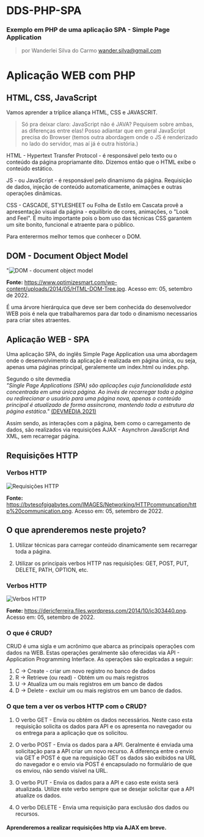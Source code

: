 # DDS-PHP-SPA
### Exemplo em PHP de uma aplicação SPA - Simple Page Application

> por Wanderlei Silva do Carmo <wander.silva@gmail.com>

# Aplicação WEB com PHP 
## HTML, CSS, JavaScript 
Vamos aprender a tríplice aliança HTML, CSS e JAVASCRIT.
> Só pra deixar claro: JavaScript não é JAVA? Pequisem sobre ambas, as diferenças entre elas! Posso adiantar que em geral JavaScript precisa do Browser (temos outra abordagem onde o JS é renderizado no lado do servidor, mas aí já é outra história.)

HTML - Hypertext Transfer Protocol - é responsável pelo texto ou o conteúdo da página propriamante dito. Dizemos então que o HTML exibe o conteúdo estático.

JS - ou JavaScript - é responsável pelo dinamismo da página. Requisição de dados, injeção de conteúdo automaticamente, animações e outras operações dinâmicas.

CSS - CASCADE, STYLESHEET ou Folha de Estilo em Cascata provê a apresentação visual da página - equilibrio de cores, animações, o "Look and Feel". É muito importante pois o bom uso das técnicas CSS garantem um site bonito, funcional e atraente para o público.

Para enterermos melhor temos que conhecer o DOM.

## DOM - Document Object Model 

"![DOM - document object model](https://www.optimizesmart.com/wp-content/uploads/2014/05/HTML-DOM-Tree.jpg, 'Document Object Model')

**Fonte:** https://www.optimizesmart.com/wp-content/uploads/2014/05/HTML-DOM-Tree.jpg. Acesso em: 05, setembro de 2022.


É uma árvore hierárquica que deve ser bem conhecida do desenvolvedor WEB pois é nela que trabalharemos para dar todo o dinamismo necessarios para criar sites atraentes.

## Aplicação WEB - SPA
Uma aplicação SPA, do inglês Simple Page Application usa uma abordagem onde o desenvolvimento da aplicação é realizada em página única, ou seja, apenas uma páginas principal, geralemente um index.html ou index.php.

Segundo o site devmedia  
_"Single Page Applications (SPA) são aplicações cuja funcionalidade está concentrada em uma única página. Ao invés de recarregar toda a página ou redirecionar o usuário para uma página nova, apenas o conteúdo principal é atualizado de forma assíncrona, mantendo toda a estrutura da página estática."_ [(DEVMEDIA,2021)](https://www.devmedia.com.br/ja-ouviu-falar-em-single-page-applications/39009#:~:text=Single%20Page%20Applications%20(SPA)%20s%C3%A3o,a%20estrutura%20da%20p%C3%A1gina%20est%C3%A1tica. 'O que são Single Page Application')

Assim sendo, as interações com a página, bem como o carregamento de dados, são realizados via requisições AJAX - Asynchron JavaScript And XML, sem recarregar página.

## Requisições HTTP
### Verbos HTTP
![Requisições HTTP](https://bytesofgigabytes.com/IMAGES/Networking/HTTPcommuncation/http%20communication.png 'Requisições HTTP')

**Fonte:** https://bytesofgigabytes.com/IMAGES/Networking/HTTPcommuncation/http%20communication.png. Acesso em: 05, setembro de 2022.

## O que aprenderemos neste projeto?

1. Utilizar técnicas para carregar conteúdo dinamicamente sem recarregar toda a página.

2. Utilizar os principais verbos HTTP nas requisições: GET, POST, PUT, DELETE, PATH, OPTION, etc.

### Verbos HTTP
![Verbos HTTP](https://dericferreira.files.wordpress.com/2014/10/ic303440.png 'Verbos HTTP')

**Fonte:** https://dericferreira.files.wordpress.com/2014/10/ic303440.png. Acesso em: 05, setembro de 2022.

### O que é CRUD?

CRUD é uma sigla e um acrônimo que abarca as principais operações com dados na WEB. Estas operações geralmente são oferecidas via API - Application Programming Interface. As operações são explcadas a seguir:

1. C -> Create - criar um novo registro no banco de dados
2. R -> Retrieve (ou read) - Obtém um ou mais registros 
3. U -> Atualiza um ou mais registros em um banco de dados
4. D -> Delete - excluir um ou mais registros em um banco de dados.

### O que tem a ver os verbos HTTP com o CRUD?
1. O verbo GET - Envia ou  obtém os dados necessários. Neste caso esta requisição solicita os dados para API e os apresenta no navegador ou os entrega para a aplicação que os solicitou.

2. O verbo POST - Envia os dados para a API. Geralmente é enviada uma solicitação para a API criar um novo recurso. A diferença entre o envio via GET e POST é que na requisição GET os dados são exibidos na URL do navegador e o envio via POST é encapsulado no formulário de que os enviou, não sendo visível na URL.

3. O verbo PUT - Envia os dados para a API e caso este exista será atualizada. Utilize este verbo sempre que se desejar solicitar que a API atualize os dados.

4. O verbo DELETE - Envia uma requisição para exclusão dos dados ou recursos.

#### Aprenderemos a realizar requisições http via AJAX em breve.



